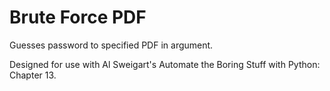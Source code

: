 # Brute Force PDF

Guesses password to specified PDF in argument.

Designed for use with Al Sweigart's Automate the Boring Stuff with Python: Chapter 13.
